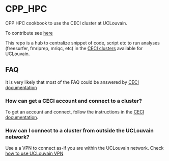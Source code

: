 # CPP_HPC

CPP HPC cookbook to use the CECI cluster at UCLouvain.

To contribute see [here](https://cpp-lln-lab.github.io/CPP_HPC/contributing/)

This repo is a hub to centralize snippet of code, script etc to run analyses (freesurfer, fmriprep, mriqc, etc) in
the [CECI clusters](http://www.ceci-hpc.be/) available for UCLouvain.


## FAQ

It is very likely that most of the FAQ could be answered by [CECI documentation](https://support.ceci-hpc.be/doc/)

### How can get a CECI account and connect to a cluster?

To get an account and connect, follow the instructions in the
[CECI documentation](https://support.ceci-hpc.be/doc/).

### How can I connect to a cluster from outside the UCLouvain network?

Use a a VPN to connect as-if you are within the UCLouvain network. Check [how to use UCLouvain VPN](https://intranet.uclouvain.be/fr/myucl/services-informatiques/vpn.html)
